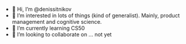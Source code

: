- 👋 Hi, I’m @denissitnikov
- 👀 I’m interested in lots of things (kind of generalist). Mainly, product management and cognitive science.
- 🌱 I’m currently learning CS50
- 💞️ I’m looking to collaborate on ... not yet

<!---
denissitnikov/denissitnikov is a ✨ special ✨ repository because its `README.md` (this file) appears on your GitHub profile.
You can click the Preview link to take a look at your changes.
--->

